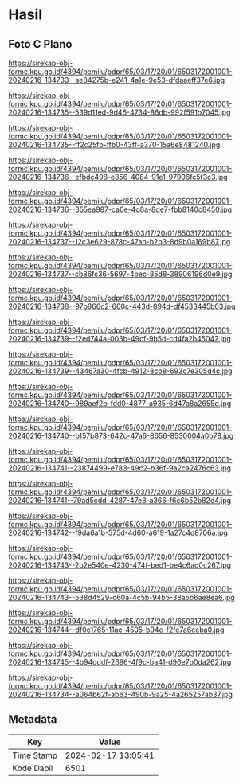 # Hasil

## Foto C Plano

https://sirekap-obj-formc.kpu.go.id/4394/pemilu/pdpr/65/03/17/20/01/6503172001001-20240216-134733--ae84275b-e241-4a1e-9e53-dfdaaeff37e6.jpg

https://sirekap-obj-formc.kpu.go.id/4394/pemilu/pdpr/65/03/17/20/01/6503172001001-20240216-134735--539d11ed-9d46-4734-86db-992f591b7045.jpg

https://sirekap-obj-formc.kpu.go.id/4394/pemilu/pdpr/65/03/17/20/01/6503172001001-20240216-134735--ff2c25fb-ffb0-43ff-a370-15a6e8481240.jpg

https://sirekap-obj-formc.kpu.go.id/4394/pemilu/pdpr/65/03/17/20/01/6503172001001-20240216-134736--efbdc498-e856-4084-91e1-97906fc5f3c3.jpg

https://sirekap-obj-formc.kpu.go.id/4394/pemilu/pdpr/65/03/17/20/01/6503172001001-20240216-134736--355ea987-ca0e-4d8a-8de7-fbb8140c8450.jpg

https://sirekap-obj-formc.kpu.go.id/4394/pemilu/pdpr/65/03/17/20/01/6503172001001-20240216-134737--12c3e629-878c-47ab-b2b3-8d9b0a169b87.jpg

https://sirekap-obj-formc.kpu.go.id/4394/pemilu/pdpr/65/03/17/20/01/6503172001001-20240216-134737--cb86fc36-5697-4bec-85d8-38906196d0e9.jpg

https://sirekap-obj-formc.kpu.go.id/4394/pemilu/pdpr/65/03/17/20/01/6503172001001-20240216-134738--97b966c2-660c-443d-894d-df4533445b63.jpg

https://sirekap-obj-formc.kpu.go.id/4394/pemilu/pdpr/65/03/17/20/01/6503172001001-20240216-134739--f2ed744a-003b-49cf-9b5d-cd4fa2b45042.jpg

https://sirekap-obj-formc.kpu.go.id/4394/pemilu/pdpr/65/03/17/20/01/6503172001001-20240216-134739--43467a30-4fcb-4912-8cb8-693c7e305d4c.jpg

https://sirekap-obj-formc.kpu.go.id/4394/pemilu/pdpr/65/03/17/20/01/6503172001001-20240216-134740--989aef2b-fdd0-4877-a935-6d47a8a2655d.jpg

https://sirekap-obj-formc.kpu.go.id/4394/pemilu/pdpr/65/03/17/20/01/6503172001001-20240216-134740--b157b873-642c-47a6-8656-8530004a0b78.jpg

https://sirekap-obj-formc.kpu.go.id/4394/pemilu/pdpr/65/03/17/20/01/6503172001001-20240216-134741--23874499-e783-49c2-b36f-9a2ca2476c63.jpg

https://sirekap-obj-formc.kpu.go.id/4394/pemilu/pdpr/65/03/17/20/01/6503172001001-20240216-134741--79ad5cdd-4287-47e8-a366-f6c6b52b82d4.jpg

https://sirekap-obj-formc.kpu.go.id/4394/pemilu/pdpr/65/03/17/20/01/6503172001001-20240216-134742--f9da6a1b-575d-4d60-a619-1a27c4d8706a.jpg

https://sirekap-obj-formc.kpu.go.id/4394/pemilu/pdpr/65/03/17/20/01/6503172001001-20240216-134743--2b2e540e-4230-474f-bed1-be4c6ad0c267.jpg

https://sirekap-obj-formc.kpu.go.id/4394/pemilu/pdpr/65/03/17/20/01/6503172001001-20240216-134743--538d4529-c60a-4c5b-94b5-38a5b6ae8ea6.jpg

https://sirekap-obj-formc.kpu.go.id/4394/pemilu/pdpr/65/03/17/20/01/6503172001001-20240216-134744--df0e1765-11ac-4505-b94e-f2fe7a6ceba0.jpg

https://sirekap-obj-formc.kpu.go.id/4394/pemilu/pdpr/65/03/17/20/01/6503172001001-20240216-134745--4b94dddf-2696-4f9c-ba41-d96e7b0da262.jpg

https://sirekap-obj-formc.kpu.go.id/4394/pemilu/pdpr/65/03/17/20/01/6503172001001-20240216-134734--a064b62f-ab63-490b-9a25-4a265257ab37.jpg


## Metadata

| Key        | Value               |
| ---------- | ------------------- |
| Time Stamp | 2024-02-17 13:05:41 |
| Kode Dapil | 6501                |



